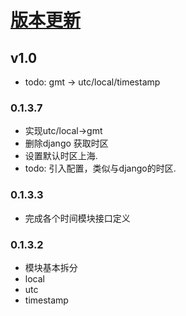# [版本更新](https://github.com/pydtools/pytimetools/blob/main/CHANGELOG.md)
## v1.0
* todo: gmt -> utc/local/timestamp

### 0.1.3.7
* 实现utc/local->gmt
* 删除django 获取时区
* 设置默认时区上海.
* todo: 引入配置，类似与django的时区.

### 0.1.3.3
* 完成各个时间模块接口定义

### 0.1.3.2
* 模块基本拆分
* local
* utc
* timestamp